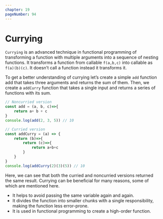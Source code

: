 ```yaml
---
chapter: 19
pageNumber: 94
---
```

# Currying

`Currying` is an advanced technique in functional programming of transforming a function with multiple arguments into a sequence of nesting functions. It transforms a function from callable  `f(a,b,c)` into callable as `f(a)(b)(c)`. It doesn’t call a function instead it transforms it.

To get a better understanding of currying let’s create a simple `add` function add that takes three arguments and returns the sum of them. Then, we create a `addCurry` function that takes a single input and returns a series of functions with its sum.

```javascript
// Noncurried version
const add = (a, b, c)=>{
    return a+ b + c
}
console.log(add(2, 3, 5)) // 10

// Curried version
const addCurry = (a) => {
    return (b)=>{
        return (c)=>{
            return a+b+c
        }
    }
}
console.log(addCurry(2)(3)(5)) // 10
```

Here, we can see that both the curried and noncurried versions returned the same result. Currying can be beneficial for many reasons, some of which are mentioned here.

* It helps to avoid passing the same variable again and again.
* It divides the function into smaller chunks with a single responsibility, making the function less error-prone.
* It is used in functional programming to create a high-order function.
